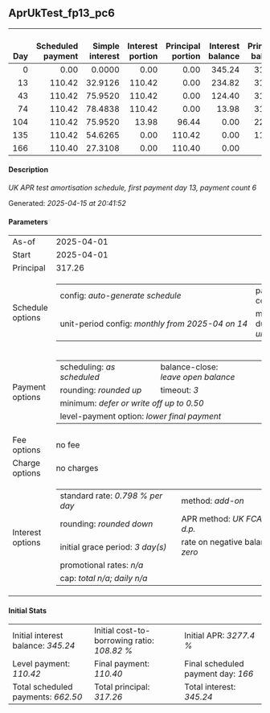 <h2>AprUkTest_fp13_pc6</h2>
<table>
    <thead style="vertical-align: bottom;">
        <th style="text-align: right;">Day</th>
        <th style="text-align: right;">Scheduled payment</th>
        <th style="text-align: right;">Simple interest</th>
        <th style="text-align: right;">Interest portion</th>
        <th style="text-align: right;">Principal portion</th>
        <th style="text-align: right;">Interest balance</th>
        <th style="text-align: right;">Principal balance</th>
        <th style="text-align: right;">Total simple interest</th>
        <th style="text-align: right;">Total interest</th>
        <th style="text-align: right;">Total principal</th>
    </thead>
    <tr style="text-align: right;">
        <td class="ci00">0</td>
        <td class="ci01" style="white-space: nowrap;">0.00</td>
        <td class="ci02">0.0000</td>
        <td class="ci03">0.00</td>
        <td class="ci04">0.00</td>
        <td class="ci05">345.24</td>
        <td class="ci06">317.26</td>
        <td class="ci07">0.0000</td>
        <td class="ci08">0.00</td>
        <td class="ci09">0.00</td>
    </tr>
    <tr style="text-align: right;">
        <td class="ci00">13</td>
        <td class="ci01" style="white-space: nowrap;">110.42</td>
        <td class="ci02">32.9126</td>
        <td class="ci03">110.42</td>
        <td class="ci04">0.00</td>
        <td class="ci05">234.82</td>
        <td class="ci06">317.26</td>
        <td class="ci07">32.9126</td>
        <td class="ci08">110.42</td>
        <td class="ci09">0.00</td>
    </tr>
    <tr style="text-align: right;">
        <td class="ci00">43</td>
        <td class="ci01" style="white-space: nowrap;">110.42</td>
        <td class="ci02">75.9520</td>
        <td class="ci03">110.42</td>
        <td class="ci04">0.00</td>
        <td class="ci05">124.40</td>
        <td class="ci06">317.26</td>
        <td class="ci07">108.8646</td>
        <td class="ci08">220.84</td>
        <td class="ci09">0.00</td>
    </tr>
    <tr style="text-align: right;">
        <td class="ci00">74</td>
        <td class="ci01" style="white-space: nowrap;">110.42</td>
        <td class="ci02">78.4838</td>
        <td class="ci03">110.42</td>
        <td class="ci04">0.00</td>
        <td class="ci05">13.98</td>
        <td class="ci06">317.26</td>
        <td class="ci07">187.3484</td>
        <td class="ci08">331.26</td>
        <td class="ci09">0.00</td>
    </tr>
    <tr style="text-align: right;">
        <td class="ci00">104</td>
        <td class="ci01" style="white-space: nowrap;">110.42</td>
        <td class="ci02">75.9520</td>
        <td class="ci03">13.98</td>
        <td class="ci04">96.44</td>
        <td class="ci05">0.00</td>
        <td class="ci06">220.82</td>
        <td class="ci07">263.3004</td>
        <td class="ci08">345.24</td>
        <td class="ci09">96.44</td>
    </tr>
    <tr style="text-align: right;">
        <td class="ci00">135</td>
        <td class="ci01" style="white-space: nowrap;">110.42</td>
        <td class="ci02">54.6265</td>
        <td class="ci03">0.00</td>
        <td class="ci04">110.42</td>
        <td class="ci05">0.00</td>
        <td class="ci06">110.40</td>
        <td class="ci07">317.9269</td>
        <td class="ci08">345.24</td>
        <td class="ci09">206.86</td>
    </tr>
    <tr style="text-align: right;">
        <td class="ci00">166</td>
        <td class="ci01" style="white-space: nowrap;">110.40</td>
        <td class="ci02">27.3108</td>
        <td class="ci03">0.00</td>
        <td class="ci04">110.40</td>
        <td class="ci05">0.00</td>
        <td class="ci06">0.00</td>
        <td class="ci07">345.2376</td>
        <td class="ci08">345.24</td>
        <td class="ci09">317.26</td>
    </tr>
</table>
<h4>Description</h4>
<p><i>UK APR test amortisation schedule, first payment day 13, payment count 6</i></p>
<p>Generated: <i>2025-04-15 at 20:41:52</i></p>
<h4>Parameters</h4>
<table>
    <tr>
        <td>As-of</td>
        <td>2025-04-01</td>
    </tr>
    <tr>
        <td>Start</td>
        <td>2025-04-01</td>
    </tr>
    <tr>
        <td>Principal</td>
        <td>317.26</td>
    </tr>
    <tr>
        <td>Schedule options</td>
        <td>
            <table>
                <tr>
                    <td>config: <i>auto-generate schedule</i></td>
                    <td>payment count: <i>6</i></td>
                </tr>
                <tr>
                    <td style="white-space: nowrap;">unit-period config: <i>monthly from 2025-04 on 14</i></td>
                    <td>max duration: <i>unlimited</i></td>
                </tr>
            </table>
        </td>
    </tr>
    <tr>
        <td>Payment options</td>
        <td>
            <table>
                <tr>
                    <td>scheduling: <i>as scheduled</i></td>
                    <td>balance-close: <i>leave&nbsp;open&nbsp;balance</i></td>
                </tr>
                <tr>
                    <td>rounding: <i>rounded up</i></td>
                    <td>timeout: <i>3</i></td>
                </tr>
                <tr>
                    <td colspan='2'>minimum: <i>defer&nbsp;or&nbsp;write&nbsp;off&nbsp;up&nbsp;to&nbsp;0.50</i></td>
                </tr>
                <tr>
                    <td colspan='2'>level-payment option: <i>lower&nbsp;final&nbsp;payment</i></td>
                </tr>
            </table>
        </td>
    </tr>
    <tr>
        <td>Fee options</td>
        <td>no fee
        </td>
    </tr>
    <tr>
        <td>Charge options</td>
        <td>no charges
        </td>
    </tr>
    <tr>
        <td>Interest options</td>
        <td>
            <table>
                <tr>
                    <td>standard rate: <i>0.798 % per day</i></td>
                    <td>method: <i>add-on</i></td>
                </tr>
                <tr>
                    <td>rounding: <i>rounded down</i></td>
                    <td>APR method: <i>UK FCA to 1 d.p.</i></td>
                </tr>
                <tr>
                    <td>initial grace period: <i>3 day(s)</i></td>
                    <td>rate on negative balance: <i>zero</i></td>
                </tr>
                <tr>
                    <td colspan="2">promotional rates: <i><i>n/a</i></i></td>
                </tr>
                <tr>
                    <td colspan="2">cap: <i>total <i>n/a</i>; daily <i>n/a</i></td>
                </tr>
            </table>
        </td>
    </tr>
</table>
<h4>Initial Stats</h4>
<table>
    <tr>
        <td>Initial interest balance: <i>345.24</i></td>
        <td>Initial cost-to-borrowing ratio: <i>108.82 %</i></td>
        <td>Initial APR: <i>3277.4 %</i></td>
    </tr>
    <tr>
        <td>Level payment: <i>110.42</i></td>
        <td>Final payment: <i>110.40</i></td>
        <td>Final scheduled payment day: <i>166</i></td>
    </tr>
    <tr>
        <td>Total scheduled payments: <i>662.50</i></td>
        <td>Total principal: <i>317.26</i></td>
        <td>Total interest: <i>345.24</i></td>
    </tr>
</table>
